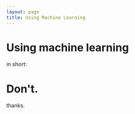 ```yaml
---
layout: page
title: Using Machine Learning
---
```

Using machine learning
===================

in short:

Don't.
===================

thanks.
